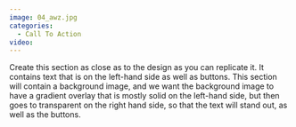 ```yaml
---
image: 04_awz.jpg
categories:
  - Call To Action
video:
---
```

Create this section as close as to the design as you can replicate it. It contains text that is on the left-hand side as well as buttons. This section will contain a background image, and we want the background image to have a gradient overlay that is mostly solid on the left-hand side, but then goes to transparent on the right hand side, so that the text will stand out, as well as the buttons.
